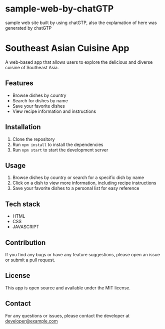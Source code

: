 # sample-web-by-chatGTP
sample web site built by using chatGTP, also the explamation of here was generated by chatGTP

# Southeast Asian Cuisine App

A web-based app that allows users to explore the delicious and diverse cuisine of Southeast Asia.


## Features
- Browse dishes by country 
- Search for dishes by name 
- Save your favorite dishes 
- View recipe information and instructions

## Installation
1. Clone the repository
2. Run `npm install` to install the dependencies
3. Run `npm start` to start the development server

## Usage
1. Browse dishes by country or search for a specific dish by name
2. Click on a dish to view more information, including recipe instructions
3. Save your favorite dishes to a personal list for easy reference

## Tech stack
- HTML
- CSS
- JAVASCRIPT


## Contribution
If you find any bugs or have any feature suggestions, please open an issue or submit a pull request.

## License
This app is open source and available under the MIT license.

## Contact
For any questions or issues, please contact the developer at developer@example.com
